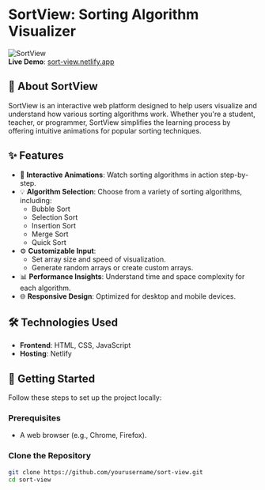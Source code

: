 # SortView: Sorting Algorithm Visualizer

![SortView](https://img.shields.io/badge/Status-Live-brightgreen)  
**Live Demo**: [sort-view.netlify.app](https://sort-view.netlify.app)  

## 📖 About SortView  

SortView is an interactive web platform designed to help users visualize and understand how various sorting algorithms work. Whether you're a student, teacher, or programmer, SortView simplifies the learning process by offering intuitive animations for popular sorting techniques.  

## ✨ Features  

- 🎥 **Interactive Animations**: Watch sorting algorithms in action step-by-step.  
- 💡 **Algorithm Selection**: Choose from a variety of sorting algorithms, including:  
  - Bubble Sort  
  - Selection Sort  
  - Insertion Sort  
  - Merge Sort  
  - Quick Sort  
- ⚙️ **Customizable Input**:  
  - Set array size and speed of visualization.  
  - Generate random arrays or create custom arrays.  
- 📊 **Performance Insights**: Understand time and space complexity for each algorithm.  
- 🌐 **Responsive Design**: Optimized for desktop and mobile devices.  

## 🛠️ Technologies Used  

- **Frontend**: HTML, CSS, JavaScript  
- **Hosting**: Netlify  

## 🚀 Getting Started  

Follow these steps to set up the project locally:  

### Prerequisites  
- A web browser (e.g., Chrome, Firefox).  

### Clone the Repository  
```bash  
git clone https://github.com/yourusername/sort-view.git  
cd sort-view  

